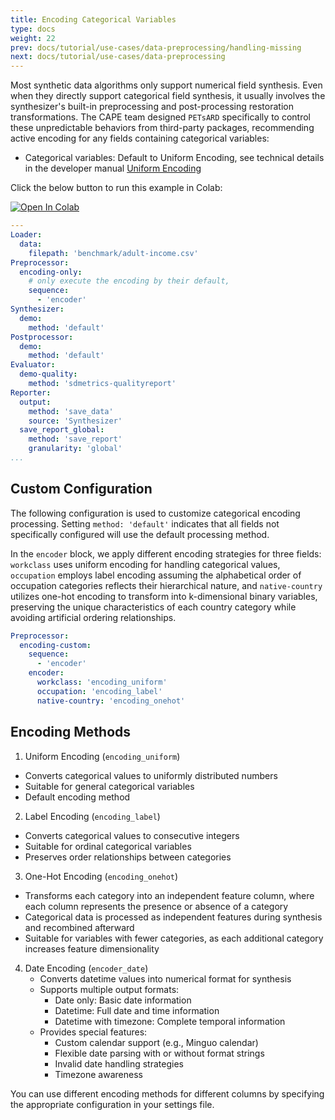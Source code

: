 ```yaml
---
title: Encoding Categorical Variables
type: docs
weight: 22
prev: docs/tutorial/use-cases/data-preprocessing/handling-missing
next: docs/tutorial/use-cases/data-preprocessing
---
```


Most synthetic data algorithms only support numerical field synthesis. Even when they directly support categorical field synthesis, it usually involves the synthesizer's built-in preprocessing and post-processing restoration transformations. The CAPE team designed `PETsARD` specifically to control these unpredictable behaviors from third-party packages, recommending active encoding for any fields containing categorical variables:

* Categorical variables: Default to Uniform Encoding, see technical details in the developer manual [Uniform Encoding](docs/developer-guide/uniform-encoder/)

Click the below button to run this example in Colab:

[![Open In Colab](https://colab.research.google.com/assets/colab-badge.svg)](https://colab.research.google.com/github/nics-tw/petsard/blob/main/demo/encoding-category.ipynb)

```yaml
---
Loader:
  data:
    filepath: 'benchmark/adult-income.csv'
Preprocessor:
  encoding-only:
    # only execute the encoding by their default,
    sequence:
      - 'encoder'
Synthesizer:
  demo:
    method: 'default'
Postprocessor:
  demo:
    method: 'default'
Evaluator:
  demo-quality:
    method: 'sdmetrics-qualityreport'
Reporter:
  output:
    method: 'save_data'
    source: 'Synthesizer'
  save_report_global:
    method: 'save_report'
    granularity: 'global'
...
```

## Custom Configuration

The following configuration is used to customize categorical encoding processing. Setting `method: 'default'` indicates that all fields not specifically configured will use the default processing method.

In the `encoder` block, we apply different encoding strategies for three fields: `workclass` uses uniform encoding for handling categorical values, `occupation` employs label encoding assuming the alphabetical order of occupation categories reflects their hierarchical nature, and `native-country` utilizes one-hot encoding to transform into k-dimensional binary variables, preserving the unique characteristics of each country category while avoiding artificial ordering relationships.

```yaml
Preprocessor:
  encoding-custom:
    sequence:
      - 'encoder'
    encoder:
      workclass: 'encoding_uniform'
      occupation: 'encoding_label'
      native-country: 'encoding_onehot'
```

## Encoding Methods

1. Uniform Encoding (`encoding_uniform`)
  - Converts categorical values to uniformly distributed numbers
  - Suitable for general categorical variables
  - Default encoding method

2. Label Encoding (`encoding_label`)
  - Converts categorical values to consecutive integers
  - Suitable for ordinal categorical variables
  - Preserves order relationships between categories

3. One-Hot Encoding (`encoding_onehot`)
  - Transforms each category into an independent feature column, where each column represents the presence or absence of a category
  - Categorical data is processed as independent features during synthesis and recombined afterward
  - Suitable for variables with fewer categories, as each additional category increases feature dimensionality

4. Date Encoding (`encoder_date`)
   - Converts datetime values into numerical format for synthesis
   - Supports multiple output formats:
       - Date only: Basic date information
       - Datetime: Full date and time information
       - Datetime with timezone: Complete temporal information
   - Provides special features:
       - Custom calendar support (e.g., Minguo calendar)
       - Flexible date parsing with or without format strings
       - Invalid date handling strategies
       - Timezone awareness

You can use different encoding methods for different columns by specifying the appropriate configuration in your settings file.